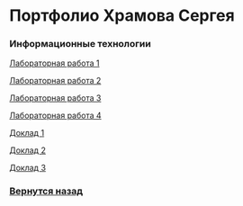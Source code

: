 # Портфолио Храмова Сергея

### Информационные технологии

<a href="https://github.com/Serega89Kh/Serega89Kh.github.io/blob/master/1kurs/IT/%D0%A5%D1%80%D0%B0%D0%BC%D0%BE%D0%B2%20%D0%A1%D0%B5%D1%80%D0%B3%D0%B5%D0%B9%2C%20%D0%98%D0%92%D0%A2%2C%20%D0%9B%D0%A01.html">Лабораторная работа 1</a>

<a href="https://github.com/Serega89Kh/Serega89Kh.github.io/blob/master/1kurs/IT/%D0%A5%D1%80%D0%B0%D0%BC%D0%BE%D0%B2%20%D0%A1%D0%B5%D1%80%D0%B3%D0%B5%D0%B9%2C%20%D0%98%D0%92%D0%A2%2C%20%D0%9B%D0%A02.docx">Лабораторная работа 2</a>

<a href="https://github.com/Serega89Kh/Serega89Kh.github.io/blob/master/1kurs/IT/%D0%A5%D1%80%D0%B0%D0%BC%D0%BE%D0%B2%20%D0%A1%D0%B5%D1%80%D0%B3%D0%B5%D0%B9%2C%20%D0%98%D0%92%D0%A2%2C%20%D0%9B%D0%A03.docx">Лабораторная работа 3</a>

<a href="https://github.com/Serega89Kh/Serega89Kh.github.io/blob/master/1kurs/IT/%D0%A5%D1%80%D0%B0%D0%BC%D0%BE%D0%B2%20%D0%A1%D0%B5%D1%80%D0%B3%D0%B5%D0%B9%2C%20%D0%98%D0%92%D0%A2%2C%20%D0%9B%D0%A04.docx">Лабораторная работа 4</a>

<a href="https://github.com/Serega89Kh/Serega89Kh.github.io/blob/master/1kurs/IT/%D0%A5%D1%80%D0%B0%D0%BC%D0%BE%D0%B2%20%D0%A1%D0%B5%D1%80%D0%B3%D0%B5%D0%B9%2C%20%D0%98%D0%92%D0%A2%2C%20%D0%9B%D0%A05.pptx">Доклад 1</a>

<a href="https://github.com/Serega89Kh/Serega89Kh.github.io/blob/master/1kurs/IT/%D0%93%D0%B5%D0%B9%D0%BC%D0%B8%D1%84%D0%B8%D0%BA%D0%B0%D1%86%D0%B8%D1%8F.pptx">Доклад 2</a>

<a href="https://github.com/Serega89Kh/Serega89Kh.github.io/tree/master/1kurs/IT/Doklad">Доклад 3</a>

### <a href="https://serega89kh.github.io">Вернутся назад</a>
